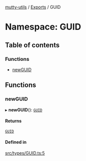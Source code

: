 [mutty-utils](../README.md) / [Exports](../modules.md) / GUID

# Namespace: GUID

## Table of contents

### Functions

- [newGUID](GUID.md#newguid)

## Functions

### newGUID

▸ **newGUID**(): [`GUID`](../modules.md#guid)

#### Returns

[`GUID`](../modules.md#guid)

#### Defined in

[src/types/GUID.ts:5](https://github.com/jonlaing/mutty-utils/blob/3aaf626/src/types/GUID.ts#L5)
